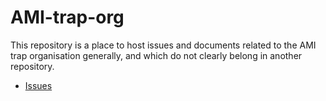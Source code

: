 # AMI-trap-org

This repository is a place to host issues and documents related to the AMI trap organisation generally,
and which do not clearly belong in another repository.

- [Issues](https://github.com/AMI-trap/AMI-trap-org/issues)
